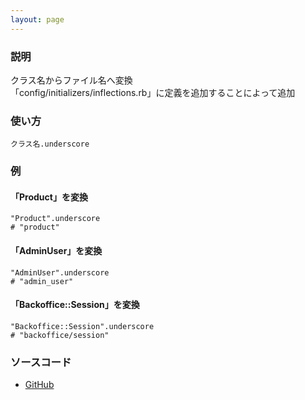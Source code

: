 ```yaml
---
layout: page
---
```

### 説明
クラス名からファイル名へ変換  
「config/initializers/inflections.rb」に定義を追加することによって追加

### 使い方
    クラス名.underscore

### 例

#### 「Product」を変換
    "Product".underscore
    # "product"

#### 「AdminUser」を変換
    "AdminUser".underscore
    # "admin_user"

#### 「Backoffice::Session」を変換
    "Backoffice::Session".underscore
    # "backoffice/session"

### ソースコード
* [GitHub](https://github.com/rails/rails/blob/f33d52c95217212cbacc8d5e44b5a8e3cdc6f5b3/activesupport/lib/active_support/inflector/methods.rb#L91)